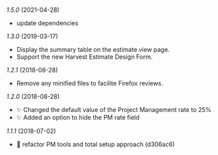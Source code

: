 *1.5.0* (2021-04-28)
 - update dependencies

*1.3.0* (2019-03-17)
 - Display the summary table on the estimate view page.
 - Support the new Harvest Estimate Design Form.

*1.2.1* (2018-08-28)
  - Remove any minified files to facilite Firefox reviews.

*1.2.0* (2018-08-28)
  - ✨ Changed the default value of the Project Management rate to 25%
  - ✨ Added an option to hide the PM rate field

*1.1.1* (2018-07-02)
  - 🔨 refactor PM tools and total setup approach (d306ac6)
